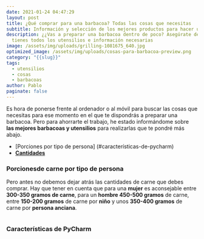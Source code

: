 ```yaml
---
date: 2021-01-24 04:47:29
layout: post
title: ¿Qué comprar para una barbacoa? Todas las cosas que necesitas
subtitle: Información y selección de los mejores productos para hacer una barbacoa
description: ¿¿Vas a preparar una barbacoa dentro de poco? Asegúrate de que
  tienes todos los utensilios e información necesarias
image: /assets/img/uploads/grilling-1081675_640.jpg
optimized_image: /assets/img/uploads/cosas-para-barbacoa-preview.png
category: "{{slug}}"
tags:
  - utensilios
  - cosas
  - barbacoas
author: Pablo
paginate: false
---
```

Es hora de ponerse frente al ordenador o al móvil para buscar las cosas que necesitas para ese momento en el que te dispondrás a preparar una barbacoa. Pero para ahorrarte el trabajo, he estado informándome sobre **las mejores barbacoas y utensilios** para realizarlas que te pondré más abajo. 

* [Porciones por tipo de persona] (#características-de-pycharm)
* **[Cantidades](#características-de-pycharm)**

### Porcionesde carne por tipo de persona 

Pero antes no debemos dejar atrás las cantidades de carne que debes comprar.
Hay que tener en cuenta que para una **mujer** es aconsejable entre **300-350 gramos de carne**, para un **hombre 450-500 gramos** de carne, entre **150-200 gramos** de carne por **niño** y  unos **350-400 gramos** de carne por **persona anciana**.

```

```

### **Características de PyCharm**